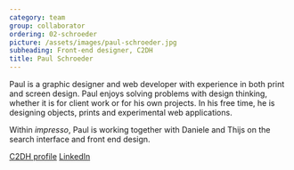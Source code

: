 ```yaml
---
category: team
group: collaborator
ordering: 02-schroeder
picture: /assets/images/paul-schroeder.jpg
subheading: Front-end designer, C2DH
title: Paul Schroeder
---
```


Paul is a graphic designer and web developer with experience in both print and screen design. Paul enjoys solving problems with design thinking, whether it is for client work or for his own projects. In his free time, he is designing objects,  prints and experimental web applications.

Within <i>impresso</i>, Paul is working together with Daniele and Thijs on the search interface and front end design.

[C2DH profile](https://www.c2dh.uni.lu/people/paul-schroeder) [LinkedIn](http://linkedin.com/in/paul-schroeder-a4478951/)
